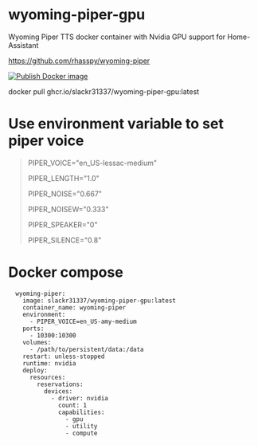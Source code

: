 # wyoming-piper-gpu
Wyoming Piper TTS docker container with Nvidia GPU support for Home-Assistant

https://github.com/rhasspy/wyoming-piper


[![Publish Docker image](https://github.com/slackr31337/wyoming-piper-gpu/actions/workflows/docker-image.yml/badge.svg)](https://github.com/slackr31337/wyoming-piper-gpu/actions/workflows/docker-image.yml)


docker pull ghcr.io/slackr31337/wyoming-piper-gpu:latest


# Use environment variable to set piper voice

> PIPER_VOICE="en_US-lessac-medium"
> 
> PIPER_LENGTH="1.0"
> 
> PIPER_NOISE="0.667"
> 
> PIPER_NOISEW="0.333"
> 
> PIPER_SPEAKER="0"
> 
> PIPER_SILENCE="0.8"


# Docker compose

```
  wyoming-piper:  
    image: slackr31337/wyoming-piper-gpu:latest  
    container_name: wyoming-piper
    environment:  
      - PIPER_VOICE=en_US-amy-medium
    ports:  
      - 10300:10300
    volumes:  
      - /path/to/persistent/data:/data  
    restart: unless-stopped
    runtime: nvidia
    deploy:
      resources:
        reservations:
          devices:
            - driver: nvidia
              count: 1
              capabilities:
                - gpu
                - utility
                - compute

```
